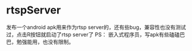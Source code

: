 # rtspServer
发布一个android apk用来作为rtsp server的，还有些bug，兼容性也没有测试过，点击R按钮就启动了rtsp server了
PS：
嵌入式程序员，写apk有些磕磕巴巴，勉强能用，也没有限制。
